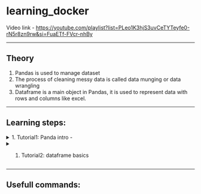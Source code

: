 # learning_docker

Video link - https://youtube.com/playlist?list=PLeo1K3hjS3uvCeTYTeyfe0-rN5r8zn9rw&si=FuaETf-FVcr-nhBy

---

## Theory
1. Pandas is used to manage dataset
2. The process of cleaning messy data is called data munging or data wrangling
3. Dataframe is a main object in Pandas, it is used to represent data with rows and columns like excel.
---

## Learning steps:
<details> <summary>
1. Tutorial1: Panda intro - 
   
</summary>

   1. Create tutorial1 folder download nyc_weather.csv
   2. Created pandas_intro jupyter file
   3. installed pandas using pip3 install pandas
   4. Read the jupyter files to get detailed explaination
</details>

<details> <summary>

1. Tutorial2: dataframe basics
   
</summary>

   1. Create dataframe.ipynb
   2. download weather_data.csv
</details>

---

## Usefull commands:

   

  



